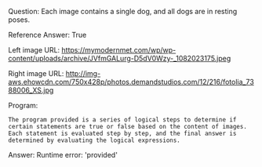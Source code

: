 Question: Each image contains a single dog, and all dogs are in resting poses.

Reference Answer: True

Left image URL: https://mymodernmet.com/wp/wp-content/uploads/archive/JVfmGALurg-D5dV0Wzy-_1082023175.jpeg

Right image URL: http://img-aws.ehowcdn.com/750x428p/photos.demandstudios.com/12/216/fotolia_7388006_XS.jpg

Program:

```
The program provided is a series of logical steps to determine if certain statements are true or false based on the content of images. Each statement is evaluated step by step, and the final answer is determined by evaluating the logical expressions.
```
Answer: Runtime error: 'provided'

